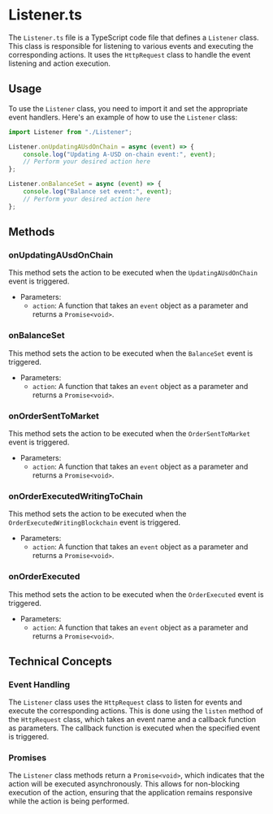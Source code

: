 # Listener.ts

The `Listener.ts` file is a TypeScript code file that defines a `Listener` class. This class is responsible for listening to various events and executing the corresponding actions. It uses the `HttpRequest` class to handle the event listening and action execution.

## Usage

To use the `Listener` class, you need to import it and set the appropriate event handlers. Here's an example of how to use the `Listener` class:

```typescript
import Listener from "./Listener";

Listener.onUpdatingAUsdOnChain = async (event) => {
    console.log("Updating A-USD on-chain event:", event);
    // Perform your desired action here
};

Listener.onBalanceSet = async (event) => {
    console.log("Balance set event:", event);
    // Perform your desired action here
};
```

## Methods

### onUpdatingAUsdOnChain

This method sets the action to be executed when the `UpdatingAUsdOnChain` event is triggered.

- Parameters:
  - `action`: A function that takes an `event` object as a parameter and returns a `Promise<void>`.

### onBalanceSet

This method sets the action to be executed when the `BalanceSet` event is triggered.

- Parameters:
  - `action`: A function that takes an `event` object as a parameter and returns a `Promise<void>`.

### onOrderSentToMarket

This method sets the action to be executed when the `OrderSentToMarket` event is triggered.

- Parameters:
  - `action`: A function that takes an `event` object as a parameter and returns a `Promise<void>`.

### onOrderExecutedWritingToChain

This method sets the action to be executed when the `OrderExecutedWritingBlockchain` event is triggered.

- Parameters:
  - `action`: A function that takes an `event` object as a parameter and returns a `Promise<void>`.

### onOrderExecuted

This method sets the action to be executed when the `OrderExecuted` event is triggered.

- Parameters:
  - `action`: A function that takes an `event` object as a parameter and returns a `Promise<void>`.

## Technical Concepts

### Event Handling

The `Listener` class uses the `HttpRequest` class to listen for events and execute the corresponding actions. This is done using the `listen` method of the `HttpRequest` class, which takes an event name and a callback function as parameters. The callback function is executed when the specified event is triggered.

### Promises

The `Listener` class methods return a `Promise<void>`, which indicates that the action will be executed asynchronously. This allows for non-blocking execution of the action, ensuring that the application remains responsive while the action is being performed.